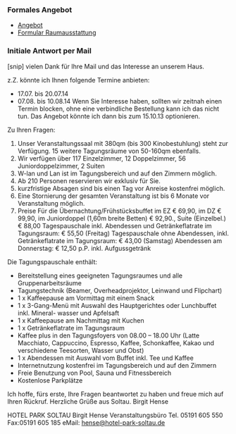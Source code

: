 ### Formales Angebot

* [Angebot](﻿https://www.dropbox.com/s/oev76y2o02tejw5/Soltau_Reitzammer%20Angeb.%2007.08.%20bis%2009.08.14.doc)
* [Formular Raumausstattung](https://www.dropbox.com/s/6p94n321jx9fmdb/Formular%20Raumausstattung%20HOTEL%20PARK%20SOLTAU.doc)

### Initiale Antwort per Mail
[snip]
vielen Dank für Ihre Mail und das Interesse an unserem Haus.

z.Z. könnte ich Ihnen folgende Termine anbieten:
- 17.07. bis 20.07.14
- 07.08. bis 10.08.14
Wenn Sie Interesse haben, sollten wir zeitnah einen
Termin blocken, ohne eine verbindliche Bestellung kann ich das
nicht tun. Das Angebot könnte ich dann bis zum 15.10.13 optionieren.

Zu Ihren Fragen:

1. Unser Veranstaltungssaal mit 380qm (bis 300 Kinobestuhlung) steht zur Verfügung. 15 weitere Tagungsräume von 50-160qm ebenfalls.
1. Wir verfügen über 117 Einzelzimmer, 12 Doppelzimmer, 56 Juniordoppelzimmer, 2 Suiten
1. W-lan und Lan ist im Tagungsbereich und auf den Zimmern möglich.
4. Ab 210 Personen reservieren wir exklusiv für Sie.
5. kurzfristige Absagen sind bis einen Tag vor Anreise kostenfrei möglich.
6. Eine Stornierung der gesamten Veranstaltung ist bis 6 Monate vor Veranstaltung möglich.
7. Preise
Für die Übernachtung/Frühstücksbuffet im EZ € 69,90, im DZ € 99,90, im Juniordoppel (1,60m breite Betten) € 92,90., Suite (Einzelbel.) € 88,00
Tagespauschale inkl. Abendessen und Getränkeflatrate im Tagungsraum: € 55,50 (Freitag)
Tagespauschale  ohne Abendessen, inkl. Getränkeflatrate im Tagungsraum: € 43,00 (Samstag)
Abendessen am Donnerstag: € 12,50 p.P. inkl. Aufgussgetränk

Die Tagungspauschale enthält:

- Bereitstellung eines geeigneten Tagungsraumes und alle Gruppenarbeitsräume
- Tagungstechnik (Beamer, Overheadprojektor, Leinwand und Flipchart)
- 1 x Kaffeepause am Vormittag mit einem Snack
- 1 x 3-Gang-Menü mit Auswahl des Hauptgerichtes oder Lunchbuffet inkl. Mineral-
   wasser und Apfelsaft
- 1 x Kaffeepause am Nachmittag mit Kuchen
- 1 x Getränkeflatrate im Tagungsraum
- Kaffee plus in den Tagungsfoyers von 08.00 – 18.00 Uhr
  (Latte Macchiato, Cappuccino, Espresso, Kaffee, Schonkaffee, Kakao und verschiedene
  Teesorten, Wasser und Obst)
- 1 x Abendessen mit Auswahl vom Buffet inkl. Tee und Kaffee
- Internetnutzung kostenfrei im Tagungsbereich und auf den Zimmern
- Freie Benutzung von Pool, Sauna und Fitnessbereich
- Kostenlose Parkplätze

Ich hoffe, fürs erste, Ihre Fragen beantwortet zu haben und freue mich auf Ihren Rückruf.
Herzliche Grüße aus Soltau.
Birgit Hense

HOTEL PARK SOLTAU
Birgit Hense
Veranstaltungsbüro
Tel. 05191 605 550
Fax:05191 605 185
eMail: hense@hotel-park-soltau.de